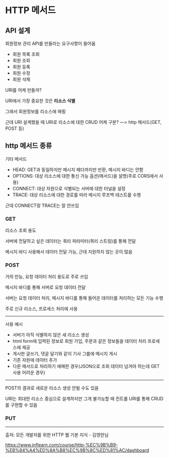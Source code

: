 # HTTP 메서드
## API 설계

회원정보 관리 API를 만들라는 요구사항이 들어옴

- 회원 목록 조회
- 회원 조회
- 회원 등록
- 회원 수정
- 회원 삭제

URI를 어케 만들까?

URI에서 가장 중요한 것은 **리소스 식별**

그래서 회원정보를 리소스에 매핑

근데 URI 설계했을 때 URI로 리소스에 대한 CRUD 어케 구분? —> http 메서드(GET, POST 등)

## http 메서드 종류

기타 메서드

- HEAD: GET과 동일하지만 메시지 헤더까지만 반환, 메시지 바디는 안함
- OPTIONS: 대상 리소스에 대한 통신 가능 옵션(메서드)을 설명(주로 CORS에서 사용)
- CONNECT: 대상 자원으로 식별되는 서버에 대한 터널을 설정
- TRACE: 대상 리소스에 대한 경로를 따라 메시지 루프백 테스트를 수행

 근데 CONNECT랑 TRACE는 잘 안쓰임

### GET

리소스 조회 용도

서버에 전달하고 싶은 데이터는 쿼리 파라미터(쿼리 스트링)를 통해 전달

메시지 바디 사용해서 데이터 전달 가능, 근데 지원하지 않는 곳이 많음

### POST

거의 만능, 요청 데이터 처리 용도로 주로 쓰임

메시지 바디를 통해 서버로 요청 데이터 전달

서버는 요청 데이터 처리, 메시지 바디를 통해 들어온 데이터를 처리하는 모든 기능 수행

주로 신규 리소스, 프로세스 처리에 사용

---

사용 예시

- 서버가 아직 식별하지 않은 새 리소스 생성
- html form에 입력된 정보로 회원 가입, 주문과 같은 정보들을 데이터 처리 프로세스에 제공
- 게시판 글쓰기, 댓글 달기와 같이 기사 그룹에 메시지 게시
- 기존 자원에 데이터 추가
- 다른 메서드로 처리하기 애매한 경우(JSON으로 조회 데이터 넘겨야 하는데 GET 사용 어려운 경우)

---

POST의 결과로 새로운 리소스 생성 안될 수도 있음

URI는 최대한 리소스 중심으로 설계하지만 그게 불가능할 때 컨트롤 URI를 통해 CRUD를 구현할 수 있음

### PUT

---
출처: 모든 개발자를 위한 HTTP 웹 기본 지식 - 김영한님

https://www.inflearn.com/course/http-%EC%9B%B9-%EB%84%A4%ED%8A%B8%EC%9B%8C%ED%81%AC/dashboard
